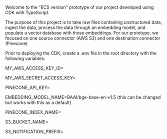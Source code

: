 Welcome to the "ECS version" prototype of our project developed using CDK with TypeScript.

The purpose of this project is to take raw files containing unstructured data, ingest the data, process the data through an embedding model, and populate a vector database with those embeddings.
For our prototype, we focused on one source connector (AWS S3) and one destination connector (Pinecone)

Prior to deploying the CDK, create a .env file in the root directory with the following variables:

MY_AWS_ACCESS_KEY_ID=<your AWS access key>

MY_AWS_SECRET_ACCESS_KEY=<your AWS secret access key>

PINECONE_API_KEY=<your Pinecone API key>

EMBEDDING_MODEL_NAME=BAAI/bge-base-en-v1.5 (this can be changed but works with this as a default)

PINECONE_INDEX_NAME=<your Pinecone index name>

S3_BUCKET_NAME=<your existing S3 bucket name>

S3_NOTIFICATION_PREFIX=<optional prefix to the S3 bucket that you want to trigger the workflow>
